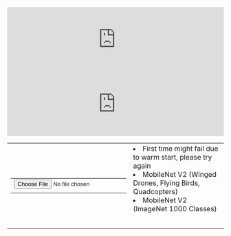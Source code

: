 <iframe src="https://www.linkedin.com/embed/feed/update/urn:li:ugcPost:6629538307233673216" width="100%" frameborder="0" allowfullscreen="" title="Embedded post"></iframe>
<iframe width="100%" src="https://www.youtube.com/embed/wRFr0LPeoyE?start=90" frameborder="0" allow="accelerometer; autoplay; encrypted-media; gyroscope; picture-in-picture" allowfullscreen></iframe>

<table>
  <td>
    <table>
      <tr>
        <td>
          <input type="file" id="imageUpload" onchange="loadFile(event)"/>
        </td>
      <tr>
        <td>
          <img id="output" width="200" />
        </td>
      </tr>
    </table>
  </td>
  <td>
    <table>
      <tr>
	      <li>First time might fail due to warm start, please try again</li>
        <li id="mobilenet_custom">MobileNet V2 (Winged Drones, Flying Birds, Quadcopters)</li>
        <li id="mobilenet_imagenet">MobileNet V2 (ImageNet 1000 Classes)</li>
      </tr>

<script>
  var loadFile = function(event) {
	var image = document.getElementById('output');
  const files = event.target.files
	
  image.src = URL.createObjectURL(files[0]);
  document.getElementById("mobilenet_custom").innerHTML = "Fetching results....."

  const formData = new FormData ();
  formData.append ("data", files[0]);
  console.log (formData);
   
  fetch("https://ie8mujag6h.execute-api.ap-south-1.amazonaws.com/dev/classify", {
    method: "POST",
    body: formData,
  })
  .then(response => response.json())
  .then(json => {
    console.log (json);
    if (json.error) {
      document.getElementById("mobilenet_custom").innerHTML = json.error;
    } else {
      document.getElementById("mobilenet_custom").innerHTML = json.predicted[1];
    }   
   });
   
  document.getElementById("mobilenet_imagenet").innerHTML = "Fetching results....."
  fetch("https://flte7grm73.execute-api.ap-south-1.amazonaws.com/dev/classify", {
    method: "POST",
    body: formData,
  })
	.then(response => response.json())
	.then(json => {
	  console.log (json);
      if (json.error) {
        document.getElementById("mobilenet_imagenet").innerHTML = json.error;
      } else {
       	document.getElementById("mobilenet_imagenet").innerHTML = json.predicted[1];
      }   
   });

};
</script>
